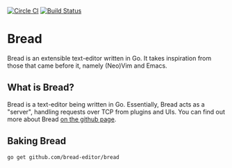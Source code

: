 [![Circle CI](https://circleci.com/gh/bread-editor/bread.svg?style=svg)](https://circleci.com/gh/bread-editor/bread) [![Build Status](https://travis-ci.org/bread-editor/bread.svg?branch=master)](https://travis-ci.org/bread-editor/bread)

Bread
======
Bread is an extensible text-editor written in Go. It takes inspiration from those that came before it, namely (Neo)Vim and Emacs.

What is Bread?
--------------
Bread is a text-editor being written in Go. Essentially, Bread acts as a "server", handling requests over TCP from plugins and UIs. You can find out more about Bread [on the github page](https://bread-editor.github.io).

Baking Bread
------------
```
go get github.com/bread-editor/bread
```

